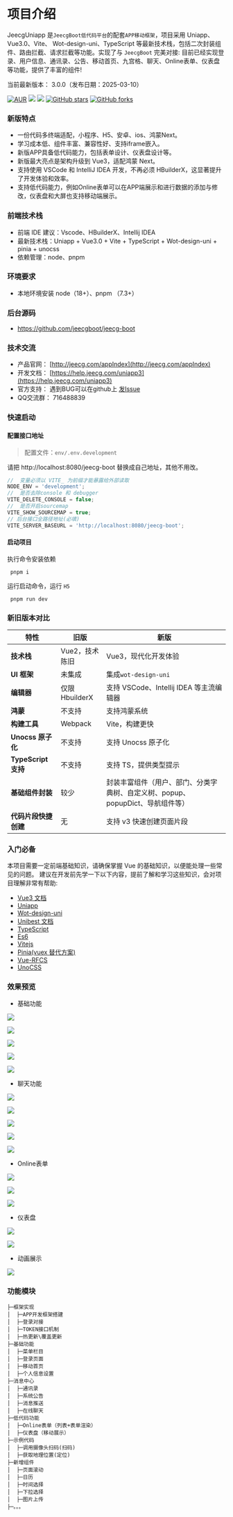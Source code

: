 # 项目介绍

JeecgUniapp 是`JeecgBoot低代码平台`的配套`APP移动框架`，项目采用 Uniapp、Vue3.0、Vite、 Wot-design-uni、TypeScript 等最新技术栈，包括二次封装组件、路由拦截、请求拦截等功能。实现了与 `JeecgBoot` 完美对接:
目前已经实现登录、用户信息、通讯录、公告、移动首页、九宫格、聊天、Online表单、仪表盘等功能，提供了丰富的组件!

当前最新版本： 3.0.0（发布日期：2025-03-10）


[![AUR](https://img.shields.io/badge/license-Apache%20License%202.0-blue.svg)](https://github.com/zhangdaiscott/jeecg-boot/blob/master/LICENSE)
[![](https://img.shields.io/badge/Author-北京国炬软件-orange.svg)](http://www.jeecg.com)
[![](https://img.shields.io/badge/version-3.0.0-brightgreen.svg)](https://github.com/zhangdaiscott/jeecg-boot)
[![GitHub stars](https://img.shields.io/github/stars/zhangdaiscott/jeecg-boot.svg?style=social&label=Stars)](https://github.com/zhangdaiscott/jeecg-boot)
[![GitHub forks](https://img.shields.io/github/forks/zhangdaiscott/jeecg-boot.svg?style=social&label=Fork)](https://github.com/zhangdaiscott/jeecg-boot)



### 新版特点
- 一份代码多终端适配，小程序、H5、安卓、ios、鸿蒙Next。
- 学习成本低、组件丰富、兼容性好、支持iframe嵌入。
- 新版APP具备低代码能力，包括表单设计、仪表盘设计等。
- 新版最大亮点是架构升级到 Vue3，适配鸿蒙 Next。
- 支持使用 VSCode 和 IntelliJ IDEA 开发，不再必须 HBuilderX，这显著提升了开发体验和效率。
- 支持低代码能力，例如Online表单可以在APP端展示和进行数据的添加与修改，仪表盘和大屏也支持移动端展示。

### 前端技术栈

- 前端 IDE 建议：Vscode、HBuilderX、Intellij IDEA
- 最新技术栈：Uniapp + Vue3.0 + Vite + TypeScript + Wot-design-uni + pinia + unocss
- 依赖管理：node、pnpm

### 环境要求

- 本地环境安装 node（18+）、pnpm （7.3+）



### 后台源码

- https://github.com/jeecgboot/jeecg-boot

### 技术交流

- 产品官网： [http://jeecg.com/appIndex](http://jeecg.com/appIndex)
- 开发文档： [https://help.jeecg.com/uniapp3](https://help.jeecg.com/uniapp3)
- 官方支持： 遇到BUG可以在github上 [发Issue](https://github.com/jeecgboot/jeecg-uniapp/issues/new)
- QQ交流群： 716488839

### 快速启动

#### 配置接口地址

> 配置文件：`env/.env.development`

请把 http://localhost:8080/jeecg-boot 替换成自己地址，其他不用改。

```javascript
//  变量必须以 VITE_ 为前缀才能暴露给外部读取
NODE_ENV = 'development';
//  是否去除console 和 debugger
VITE_DELETE_CONSOLE = false;
//  是否开启sourcemap
VITE_SHOW_SOURCEMAP = true;
// 后台接口全路径地址(必填)
VITE_SERVER_BASEURL = 'http://localhost:8080/jeecg-boot';
```

#### 启动项目

执行命令安装依赖
```
 pnpm i
```
运行启动命令，运行 `H5`

```
 pnpm run dev
```


### 新旧版本对比

| 特性                 | 旧版           | 新版                                             |
| -------------------- | -------------- |------------------------------------------------|
| **技术栈**           | Vue2，技术陈旧 | Vue3，现代化开发体验                                   |
| **UI 框架**          | 未集成         | 集成`wot-design-uni`                             |
| **编辑器**           | 仅限 HbuilderX | 支持 VSCode、Intellij IDEA 等主流编辑器                              |
| **鸿蒙**             | 不支持         | 支持鸿蒙系统                                         |
| **构建工具**         | Webpack        | Vite，构建更快                                      |
| **Unocss 原子化**    | 不支持         | 支持 Unocss 原子化                                  |
| **TypeScript 支持**  | 不支持         | 支持 TS，提供类型提示                                   |
| **基础组件封装**     | 较少           | 封装丰富组件（用户、部门、分类字典树、自定义树、popup、popupDict、导航组件等） |
| **代码片段快捷创建** | 无             | 支持 v3 快速创建页面片段                                 |

### 入门必备

本项目需要一定前端基础知识，请确保掌握 Vue 的基础知识，以便能处理一些常见的问题。 建议在开发前先学一下以下内容，提前了解和学习这些知识，会对项目理解非常有帮助:

- [Vue3 文档](https://cn.vuejs.org)
- [Uniapp](https://uniapp.dcloud.net.cn/)
- [Wot-design-uni](https://wot-design-uni.cn)
- [Unibest 文档](https://www.unibest.tech)
- [TypeScript](https://www.typescriptlang.org)
- [Es6](https://es6.ruanyifeng.com/)
- [Vitejs](https://vitejs.dev)
- [Pinia(vuex 替代方案)](https://pinia.esm.dev/introduction.html)
- [Vue-RFCS](https://github.com/vuejs/rfcs)
- [UnoCSS](https://unocss.dev)





### 效果预览

- 基础功能

![](https://oscimg.oschina.net/oscnet/up-9fb74025440e6066651599d78b4bc78f2cd.png)

![](https://oscimg.oschina.net/oscnet/up-7605e213638a559bba64279b6db93af3ed0.png)

![](https://oscimg.oschina.net/oscnet/up-43ddd52486509ab06a920c3f99f42b8b432.png)

![](https://oscimg.oschina.net/oscnet/up-02d83a8fe3fab4c0153862a9084f8a94cbb.png)

![](https://oscimg.oschina.net/oscnet/up-937a63d5e13869c40e6f1437452171d8235.png)

- 聊天功能

![](https://oscimg.oschina.net/oscnet/up-fbdae8c064e4a756412dec8cb2848c70823.png)

![](https://oscimg.oschina.net/oscnet/up-a49b94df0a04139b296b415c6fa3abc5ae3.png)

![](https://oscimg.oschina.net/oscnet/up-918a5c81f0f709712311f1437f4f9838ef2.png)

![](https://oscimg.oschina.net/oscnet/up-748e1ccab26f9d9773e160b10f9b649b13e.png)

![](https://oscimg.oschina.net/oscnet/up-37ef1c19ffb592d8577c29dbad9815879cc.png)

- Online表单

![](https://oscimg.oschina.net/oscnet/up-51e504d5ffe2ba7f54bf490f233a1f7b5a1.png)

![](https://oscimg.oschina.net/oscnet/up-a58d90af419635ba27084c4f57b217b0d83.png)

![](https://oscimg.oschina.net/oscnet/up-db01f71412a232d4b387fa09e28d23c3b8a.png)

- 仪表盘

![](https://oscimg.oschina.net/oscnet/up-fa3ffd746f132d816470fd50599a803f43c.png)

![](https://oscimg.oschina.net/oscnet/up-cf3721dff7c440f6752b45a5cdae5b3ae69.png)

- 动画展示

![](https://oscimg.oschina.net/oscnet/up-49e27699eb278c7c6b6748bfeaeb6c13b72.gif)




### 功能模块
```
├─框架实现
│  ├─APP开发框架搭建
│  ├─登录对接
│  ├─TOKEN接口机制
│  ├─热更新\覆盖更新
├─基础功能
│  ├─菜单栏目
│  ├─登录页面
│  ├─移动首页
│  ├─个人信息设置
├─消息中心
│  ├─通讯录
│  ├─系统公告
│  ├─消息推送
│  ├─在线聊天
├─低代码功能
│  ├─Online表单（列表+表单渲染）
│  ├─仪表盘（移动展示）
├─示例代码
│  ├─调用摄像头扫码(扫码)
│  ├─获取地理位置(定位)
├─新增组件
│  ├─页面滚动
│  ├─日历
│  ├─时间选择
│  ├─下拉选择
│  ├─图片上传
├─。。。
```
